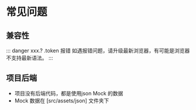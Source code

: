 # 常见问题

## 兼容性

::: danger xxx.? .token 报错
如遇报错问题，请升级最新浏览器，有可能是浏览器不支持最新语法。
:::

## 项目后端

- 项目没有后端代码，都是使用json Mock 的数据
- Mock 数据在 [src/assets/json] 文件夹下
